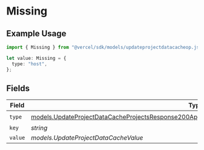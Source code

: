 # Missing

## Example Usage

```typescript
import { Missing } from "@vercel/sdk/models/updateprojectdatacacheop.js";

let value: Missing = {
  type: "host",
};
```

## Fields

| Field                                                                                                                                                                                                                | Type                                                                                                                                                                                                                 | Required                                                                                                                                                                                                             | Description                                                                                                                                                                                                          |
| -------------------------------------------------------------------------------------------------------------------------------------------------------------------------------------------------------------------- | -------------------------------------------------------------------------------------------------------------------------------------------------------------------------------------------------------------------- | -------------------------------------------------------------------------------------------------------------------------------------------------------------------------------------------------------------------- | -------------------------------------------------------------------------------------------------------------------------------------------------------------------------------------------------------------------- |
| `type`                                                                                                                                                                                                               | [models.UpdateProjectDataCacheProjectsResponse200ApplicationJSONResponseBodySecurityFirewallRoutesType](../models/updateprojectdatacacheprojectsresponse200applicationjsonresponsebodysecurityfirewallroutestype.md) | :heavy_check_mark:                                                                                                                                                                                                   | N/A                                                                                                                                                                                                                  |
| `key`                                                                                                                                                                                                                | *string*                                                                                                                                                                                                             | :heavy_minus_sign:                                                                                                                                                                                                   | N/A                                                                                                                                                                                                                  |
| `value`                                                                                                                                                                                                              | *models.UpdateProjectDataCacheValue*                                                                                                                                                                                 | :heavy_minus_sign:                                                                                                                                                                                                   | N/A                                                                                                                                                                                                                  |